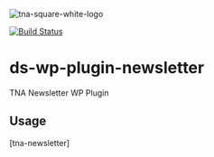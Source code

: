 ![tna-square-white-logo](https://user-images.githubusercontent.com/5245264/63532708-28b47680-c503-11e9-92fa-b2a87ce8ba56.png)

[![Build Status](https://travis-ci.org/nationalarchives/ds-wp-plugin-newsletter.svg?branch=develop)](https://travis-ci.org/nationalarchives/ds-wp-plugin-newsletter)

# ds-wp-plugin-newsletter
TNA Newsletter WP Plugin

## Usage
[tna-newsletter]
